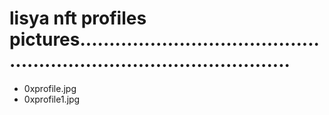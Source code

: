 # lisya nft profiles pictures.........................................................................................
- 0xprofile.jpg
- 0xprofile1.jpg
